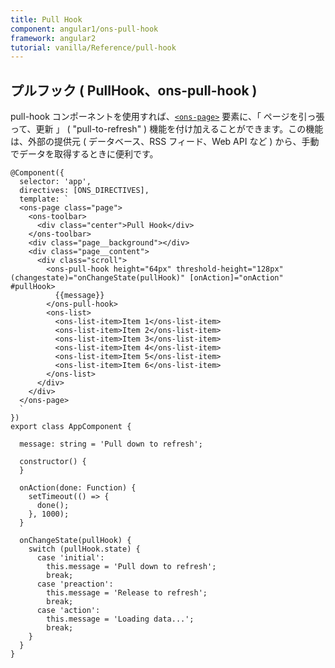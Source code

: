 ```yaml
---
title: Pull Hook
component: angular1/ons-pull-hook
framework: angular2
tutorial: vanilla/Reference/pull-hook
---
```


## プルフック ( PullHook、ons-pull-hook )

pull-hook コンポーネントを使用すれば、[`<ons-page>`](/v2/docs/angular2/ons-page.html) 要素に、「 ページを引っ張って、更新 」 ( "pull-to-refresh" ) 機能を付け加えることができます。この機能は、外部の提供元 ( データベース、RSS フィード、Web API など ) から、手動でデータを取得するときに便利です。

```
@Component({
  selector: 'app',
  directives: [ONS_DIRECTIVES],
  template: `
  <ons-page class="page">
    <ons-toolbar>
      <div class="center">Pull Hook</div>
    </ons-toolbar>
    <div class="page__background"></div>
    <div class="page__content">
      <div class="scroll">
        <ons-pull-hook height="64px" threshold-height="128px" (changestate)="onChangeState(pullHook)" [onAction]="onAction" #pullHook>
          {{message}}
        </ons-pull-hook>
        <ons-list>
          <ons-list-item>Item 1</ons-list-item>
          <ons-list-item>Item 2</ons-list-item>
          <ons-list-item>Item 3</ons-list-item>
          <ons-list-item>Item 4</ons-list-item>
          <ons-list-item>Item 5</ons-list-item>
          <ons-list-item>Item 6</ons-list-item>
        </ons-list>
      </div>
    </div>
  </ons-page>
  `
})
export class AppComponent {

  message: string = 'Pull down to refresh';

  constructor() {
  }

  onAction(done: Function) {
    setTimeout(() => { 
      done();
    }, 1000);
  }

  onChangeState(pullHook) {
    switch (pullHook.state) {
      case 'initial':
        this.message = 'Pull down to refresh';
        break;
      case 'preaction':
        this.message = 'Release to refresh';
        break;
      case 'action':
        this.message = 'Loading data...';
        break;
    }
  }
}
```